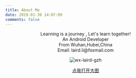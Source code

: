 ```yaml
---
title: About Me
date: 2019-01-30 14:07:09
comments: false
---
```






<center>Learning is a journey , Let's learn together! <center>   


<center>An Android Developer <center>
<center>From  Wuhan,Hubei,China <center> 
<center>Email:   laird.li@foxmail.com <center> 

![wx-laird-gzh](https://lairdli.top/images/wx-laird-gzh.png)

[点我打开大图](https://lairdli.top/images/wx-laird-gzh.png)

